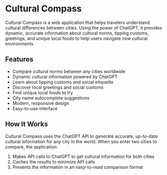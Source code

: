 # Cultural Compass

Cultural Compass is a web application that helps travelers understand cultural differences between cities. Using the power of ChatGPT, it provides dynamic, accurate information about cultural norms, tipping customs, greetings, and unique local foods to help users navigate new cultural environments.

## Features

- Compare cultural norms between any cities worldwide
- Dynamic cultural information powered by ChatGPT
- Learn about tipping customs and social etiquette
- Discover local greetings and social customs
- Find unique local foods to try
- City name autocomplete suggestions
- Modern, responsive design
- Easy-to-use interface

## How It Works

Cultural Compass uses the ChatGPT API to generate accurate, up-to-date cultural information for any city in the world. When you enter two cities to compare, the application:

1. Makes API calls to ChatGPT to get cultural information for both cities
2. Caches the results to minimize API calls
3. Presents the information in an easy-to-read comparison format


